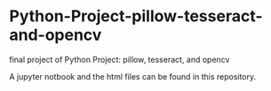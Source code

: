 # Python-Project-pillow-tesseract-and-opencv
final project of Python Project: pillow, tesseract, and opencv

A jupyter notbook and the html files can be found in this repository.
